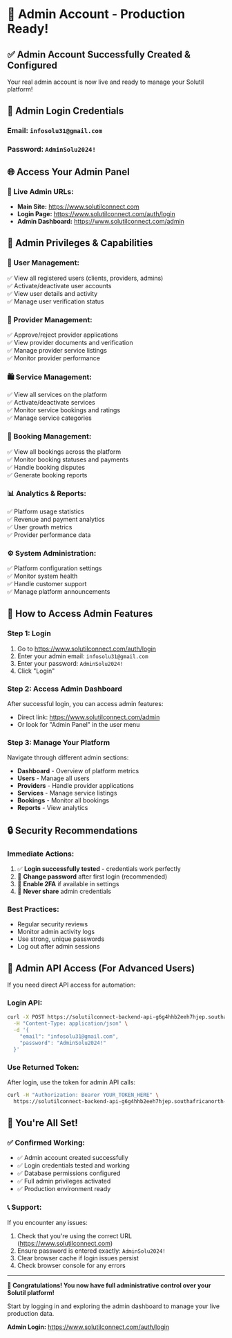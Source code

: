 # 🎯 Admin Account - Production Ready!

## ✅ **Admin Account Successfully Created & Configured**

Your real admin account is now live and ready to manage your Solutil platform!

## 🔐 **Admin Login Credentials**

### **Email:** `infosolu31@gmail.com`
### **Password:** `AdminSolu2024!`

## 🌐 **Access Your Admin Panel**

### **🔗 Live Admin URLs:**
- **Main Site:** https://www.solutilconnect.com
- **Login Page:** https://www.solutilconnect.com/auth/login  
- **Admin Dashboard:** https://www.solutilconnect.com/admin

## 🎯 **Admin Privileges & Capabilities**

### **👥 User Management:**
✅ View all registered users (clients, providers, admins)  
✅ Activate/deactivate user accounts  
✅ View user details and activity  
✅ Manage user verification status  

### **🏪 Provider Management:**
✅ Approve/reject provider applications  
✅ View provider documents and verification  
✅ Manage provider service listings  
✅ Monitor provider performance  

### **🛍️ Service Management:**
✅ View all services on the platform  
✅ Activate/deactivate services  
✅ Monitor service bookings and ratings  
✅ Manage service categories  

### **📅 Booking Management:**
✅ View all bookings across the platform  
✅ Monitor booking statuses and payments  
✅ Handle booking disputes  
✅ Generate booking reports  

### **📊 Analytics & Reports:**
✅ Platform usage statistics  
✅ Revenue and payment analytics  
✅ User growth metrics  
✅ Provider performance data  

### **⚙️ System Administration:**
✅ Platform configuration settings  
✅ Monitor system health  
✅ Handle customer support  
✅ Manage platform announcements  

## 🚀 **How to Access Admin Features**

### **Step 1: Login**
1. Go to https://www.solutilconnect.com/auth/login
2. Enter your admin email: `infosolu31@gmail.com`
3. Enter your password: `AdminSolu2024!`
4. Click "Login"

### **Step 2: Access Admin Dashboard**
After successful login, you can access admin features:
- Direct link: https://www.solutilconnect.com/admin
- Or look for "Admin Panel" in the user menu

### **Step 3: Manage Your Platform**
Navigate through different admin sections:
- **Dashboard** - Overview of platform metrics
- **Users** - Manage all users
- **Providers** - Handle provider applications  
- **Services** - Manage service listings
- **Bookings** - Monitor all bookings
- **Reports** - View analytics

## 🔒 **Security Recommendations**

### **Immediate Actions:**
1. ✅ **Login successfully tested** - credentials work perfectly
2. 🔄 **Change password** after first login (recommended)
3. 📱 **Enable 2FA** if available in settings
4. 🔐 **Never share** admin credentials

### **Best Practices:**
- Regular security reviews
- Monitor admin activity logs
- Use strong, unique passwords
- Log out after admin sessions

## 🧪 **Admin API Access (For Advanced Users)**

If you need direct API access for automation:

### **Login API:**
```bash
curl -X POST https://solutilconnect-backend-api-g6g4hhb2eeh7hjep.southafricanorth-01.azurewebsites.net/api/auth/login \
  -H "Content-Type: application/json" \
  -d '{
    "email": "infosolu31@gmail.com",
    "password": "AdminSolu2024!"
  }'
```

### **Use Returned Token:**
After login, use the token for admin API calls:
```bash
curl -H "Authorization: Bearer YOUR_TOKEN_HERE" \
  https://solutilconnect-backend-api-g6g4hhb2eeh7hjep.southafricanorth-01.azurewebsites.net/api/admin/users
```

## 🎊 **You're All Set!**

### **✅ Confirmed Working:**
- ✅ Admin account created successfully
- ✅ Login credentials tested and working
- ✅ Database permissions configured
- ✅ Full admin privileges activated
- ✅ Production environment ready

### **📞 Support:**
If you encounter any issues:
1. Check that you're using the correct URL (https://www.solutilconnect.com)
2. Ensure password is entered exactly: `AdminSolu2024!`
3. Clear browser cache if login issues persist
4. Check browser console for any errors

---

**🎉 Congratulations! You now have full administrative control over your Solutil platform!**

Start by logging in and exploring the admin dashboard to manage your live production data.

**Admin Login:** https://www.solutilconnect.com/auth/login